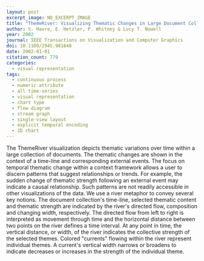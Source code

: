 ```yaml
---
layout: post
excerpt_image: NO_EXCERPT_IMAGE
title: "ThemeRiver: Visualizing Thematic Changes in Large Document Collections"
author: S. Havre, E. Hetzler, P. Whitney & Lucy T. Nowell
year: 2002
journal: IEEE Transactions on Visualization and Computer Graphics
doi: 10.1109/2945.981848
date: 2002-01-01
citation_count: 779
categories:
  - visual representation
tags:
  - continuous process
  - numeric attribute
  - all time-series
  - visual representation
  - chart type
  - flow diagram
  - stream graph
  - single-view layout
  - explicit temporal encoding
  - 2D chart
---
```

The ThemeRiver visualization depicts thematic variations over time within a large collection of documents. The thematic changes are shown in the context of a time-line and corresponding external events. The focus on temporal thematic change within a context framework allows a user to discern patterns that suggest relationships or trends. For example, the sudden change of thematic strength following an external event may indicate a causal relationship. Such patterns are not readily accessible in other visualizations of the data. We use a river metaphor to convey several key notions. The document collection's time-line, selected thematic content and thematic strength are indicated by the river's directed flow, composition and changing width, respectively. The directed flow from left to right is interpreted as movement through time and the horizontal distance between two points on the river defines a time interval. At any point in time, the vertical distance, or width, of the river indicates the collective strength of the selected themes. Colored "currents" flowing within the river represent individual themes. A current's vertical width narrows or broadens to indicate decreases or increases in the strength of the individual theme.
